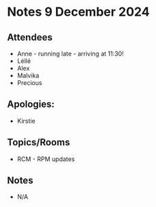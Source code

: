 # Notes 9 December 2024

## Attendees 

* Anne - running late - arriving at 11:30!
* Léllé
* Alex
* Malvika
* Precious

## Apologies:

* Kirstie

## Topics/Rooms

* RCM - RPM updates

## Notes

* N/A
